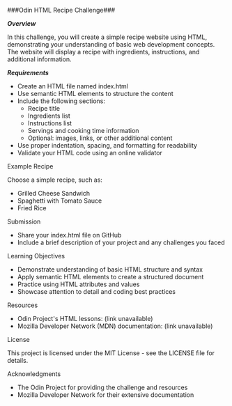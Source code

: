 ###Odin HTML Recipe Challenge###

***Overview***

In this challenge, you will create a simple recipe website using HTML, demonstrating your understanding of basic web development concepts. The website will display a recipe with ingredients, instructions, and additional information.

***Requirements***

- Create an HTML file named index.html
- Use semantic HTML elements to structure the content
- Include the following sections:
    - Recipe title
    - Ingredients list
    - Instructions list
    - Servings and cooking time information
    - Optional: images, links, or other additional content
- Use proper indentation, spacing, and formatting for readability
- Validate your HTML code using an online validator

Example Recipe

Choose a simple recipe, such as:

- Grilled Cheese Sandwich
- Spaghetti with Tomato Sauce
- Fried Rice

Submission

- Share your index.html file on GitHub
- Include a brief description of your project and any challenges you faced

Learning Objectives

- Demonstrate understanding of basic HTML structure and syntax
- Apply semantic HTML elements to create a structured document
- Practice using HTML attributes and values
- Showcase attention to detail and coding best practices

Resources

- Odin Project's HTML lessons: (link unavailable)
- Mozilla Developer Network (MDN) documentation: (link unavailable)

License

This project is licensed under the MIT License - see the LICENSE file for details.

Acknowledgments

- The Odin Project for providing the challenge and resources
- Mozilla Developer Network for their extensive documentation
